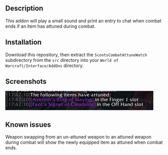 ## Description ##

This addon will play a small sound and print an entry to chat when combat ends if an item has attuned during combat.

## Installation ##

Download this repository, then extract the `ScootsCombatAttuneWatch` subdirectory from the `src` directory into your `World of Warcraft/Interface/AddOns` directory.

## Screenshots ##

![Screenshot of chat entry](./img/chat.png)

## Known issues ##

Weapon swapping from an un-attuned weapon to an attuned weapon during combat will show the newly equipped item as attuned when combat ends.
